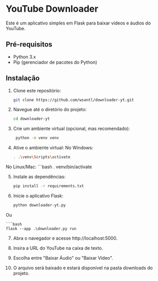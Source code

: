 # YouTube Downloader

Este é um aplicativo simples em Flask para baixar vídeos e áudios do YouTube.

## Pré-requisitos

- Python 3.x
- Pip (gerenciador de pacotes do Python)

## Instalação

1. Clone este repositório:
   ```bash
   git clone https://github.com/wsantl/downloader-yt.git


2. Navegue até o diretório do projeto:
   ```bash
   cd downloader-yt
   

3. Crie um ambiente virtual (opcional, mas recomendado):
   ```bash
    python -m venv venv


4. Ative o ambiente virtual: 
  No Windows:
     ```bash
     . .\venv\Scripts\activate
  
  No Linux/Mac:
     ```bash
     . venv/bin/activate


5. Instale as dependências:
     ```bash
     pip install -r requirements.txt


6. Inicie o aplicativo Flask:
    ```bash
    python downloader-yt.py
    
Ou

    ```bash
    flask --app .\downloader.py run


7. Abra o navegador e acesse http://localhost:5000.
   
8. Insira a URL do YouTube na caixa de texto.
    
9. Escolha entre "Baixar Áudio" ou "Baixar Vídeo".
    
10. O arquivo será baixado e estará disponível na pasta downloads do projeto.



